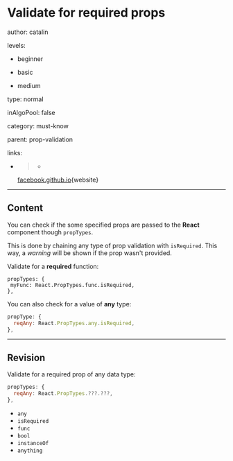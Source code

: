 # Validate for required props
author: catalin

levels:

  - beginner

  - basic

  - medium

type: normal

inAlgoPool: false

category: must-know

parent: prop-validation

links:

  - >-
    [facebook.github.io](https://facebook.github.io/react/docs/reusable-components.html#prop-validation){website}

---
## Content

You can check if the some specified props are passed to the **React** component though `propTypes`.

This is done by chaining any type of prop validation with `isRequired`. This way, a *warning* will be shown if the prop wasn't provided.

Validate for a **required** function:
```
propTypes: {
 myFunc: React.PropTypes.func.isRequired,
},
```

You can also check for a value of **any** type:
```jsx
propType: {
  reqAny: React.PropTypes.any.isRequired,
},
```

---
## Revision

Validate for a required prop of any data type:
```jsx
propTypes: {
  reqAny: React.PropTypes.???.???,
},
```
* `any`
* `isRequired`
* `func`
* `bool`
* `instanceOf`
* `anything`
